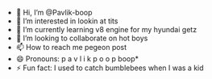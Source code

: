 - 👋 Hi, I’m @Pavlik-boop
- 👀 I’m interested in lookin at tits
- 🌱 I’m currently learning v8 engine for my hyundai getz
- 💞️ I’m looking to collaborate on hot boys
- 📫 How to reach me pegeon post
- 😄 Pronouns: p a v l i k p o o p boop*
- ⚡ Fun fact: I used to catch bumblebees when I was a kid

<!---
Pavlik-boop/Pavlik-boop is a ✨ special ✨ repository because its `README.md` (this file) appears on your GitHub profile.
You can click the Preview link to take a look at your changes.
--->
